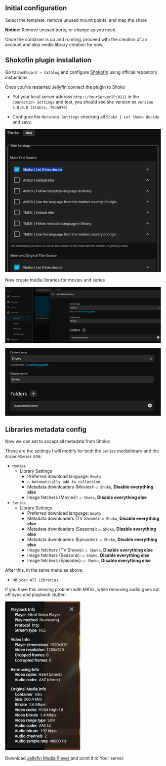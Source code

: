 ## Initial configuration

Select the template, remove unused mount points, and map the share

**Notice:** Remove unused ports, or change as you need.

Once the container is up and running, proceed with the creation of an account and skip media library creation for now.

## Shokofin plugin installation

Go to `Dashboard > Catalog` and configure [Shokofin](https://github.com/ShokoAnime/Shokofin) using official repository instuctions.

Once you've restarted Jellyfin connect the plugin to Shoko 
- Put your local server address `http://YourServerIP:8111` in the `Connection Settings` and test, you should see sho version ex `Version 5.0.0.0 (Stable, 76da970)`

- Configure the `Metadata Settings` checking all `Shoko | Let Shoko decide` and save.

![image](images/jellyfin-shokofin-metadata.png)

Now create media libraries for movies and series

![image](images/jellyfin-add-movies.png)

![image](images/jellyfin-add-series.png)

## Libraries metadata config

Now we can set to accept all metadata from Shoko:

These are the settings I will modify for both the `Series` medialibrary and the `Anime Movies` one:

- `Movies`
  - Library Settings
    - Preferred download language: `Empty`
    - `☑️ Automatically add to collection`
    - Metadata downloaders (Movies): `☑️ Shoko`, **Disable everything else**
    - Image fetchers (Movies): `☑️ Shoko`, **Disable everything else**
- `Series`
  - Library Settings
    - Preferred download language: `Empty`
    - Metadata downloaders (TV Shows): `☑️ Shoko`, **Disable everything else**
    - Metadata downloaders (Seasons): `☑️ Shoko`, **Disable everything else**
    - Metadata downloaders (Episodes): `☑️ Shoko`, **Disable everything else**
    - Image fetchers (TV Shows): `☑️ Shoko`, **Disable everything else**
    - Image fetchers (Seasons): `☑️ Shoko`, **Disable everything else**
    - Image fetchers (Episodes): `☑️ Shoko`, **Disable everything else**

After this, in the same menu as above:

- hit `Scan All Libraries`

If you have this annoing problem with MKVs, while remuxing audio goes out off sync and playback stutter:

![image](images/jellyfin-remux.png)

Download [Jellyfin Media Player
](https://github.com/jellyfin/jellyfin-media-player) and point it to Your server.